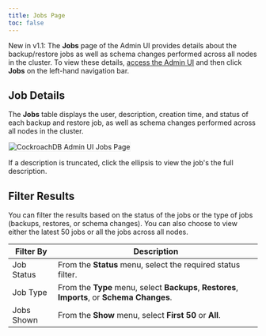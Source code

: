 ```yaml
---
title: Jobs Page
toc: false
---
```


<span class="version-tag">New in v1.1:</span> The **Jobs** page of the Admin UI provides details about the backup/restore jobs as well as schema changes performed across all nodes in the cluster. To view these details, [access the Admin UI](admin-ui-access-and-navigate.html#access-the-admin-ui) and then click **Jobs** on the left-hand navigation bar.

<div id="toc"></div>

## Job Details

The **Jobs** table displays the user, description, creation time, and status of each backup and restore job, as well as schema changes performed across all nodes in the cluster.

<img src="{{ 'images/v2.1/admin_ui_jobs_page.png' | relative_url }}" alt="CockroachDB Admin UI Jobs Page" style="border:1px solid #eee;max-width:100%" />

If a description is truncated, click the ellipsis to view the job's the full description.

## Filter Results

You can filter the results based on the status of the jobs or the type of jobs (backups, restores, or schema changes). You can also choose to view either the latest 50 jobs or all the jobs across all nodes.

Filter By | Description
----------|------------
Job Status | From the **Status** menu, select the required status filter.
Job Type | From the **Type** menu, select **Backups**, **Restores**, **Imports**, or **Schema Changes**.
Jobs Shown | From the **Show** menu, select **First 50** or **All**.
